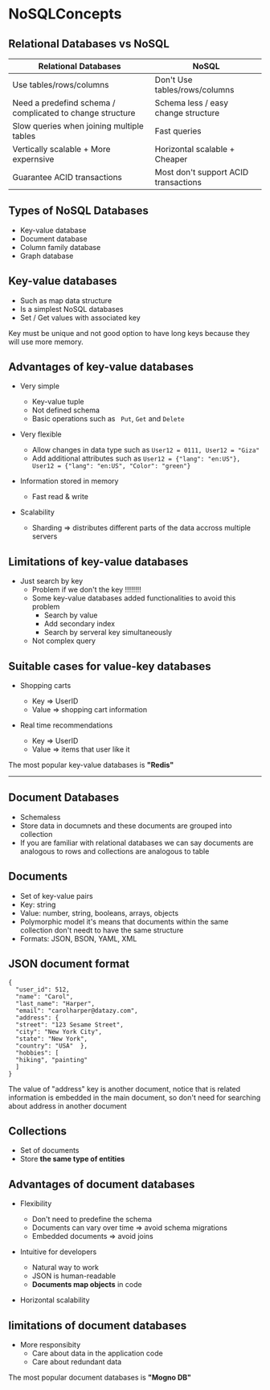 # NoSQLConcepts

## Relational Databases vs NoSQL
| Relational Databases | NoSQL |
| --------------- | --------------- |
| Use tables/rows/columns | Don't Use tables/rows/columns | 
| Need a predefind schema / complicated to change structure | Schema less / easy change structure | 
| Slow queries when joining multiple tables | Fast queries | 
| Vertically scalable + More expernsive | Horizontal scalable + Cheaper | 
| Guarantee ACID transactions | Most don't support ACID transactions  | 


## Types of NoSQL Databases
- Key-value database
- Document database
- Column family database
- Graph database




## Key-value databases
- Such as map data structure
- Is a simplest NoSQL databases 
- Set / Get values with associated key

Key must be unique and not good option to have long keys because they will use more memory.


## Advantages of key-value databases
- Very simple
  - Key-value tuple
  - Not defined schema
  - Basic operations such as ```` Put````, ```` Get ```` and ```` Delete ````

- Very flexible
  - Allow changes in data type such as ```` User12 = 0111, User12 = "Giza" ````
  - Add additional attributes such as ```` User12 = {"lang": "en:US"}, User12 = {"lang": "en:US", "Color": "green"} ````
- Information stored in memory 
  - Fast read & write
- Scalability
  - Sharding => distributes different parts of the data accross multiple servers


## Limitations of key-value databases
- Just search by key  
  - Problem if we don't the key !!!!!!!!
  - Some key-value databases added functionalities to avoid this problem
    - Search by value
    - Add secondary index
    - Search by serveral key simultaneously
  - Not complex query 


## Suitable cases for value-key databases
- Shopping carts
  - Key => UserID
  - Value => shopping cart information

- Real time recommendations
  - Key => UserID
  - Value => items that user like it
 

The most popular key-value databases is **"Redis"**



------------------------------------------------------------------------------------------------------------------------------------------------------------


## Document Databases
- Schemaless
- Store data in documnets and these documents are grouped into collection
- If you are familiar with relational databases we can say documents are analogous to rows and collections are analogous to table


## Documents
- Set of key-value pairs
- Key: string
- Value: number, string, booleans, arrays, objects
- Polymorphic model it's means that documents within the same collection don't needt to have the same structure
- Formats: JSON, BSON, YAML, XML


## JSON document format
````
{  
  "user_id": 512,
  "name": "Carol", 
  "last_name": "Harper",
  "email": "carolharper@datazy.com",
  "address": { 
  "street": "123 Sesame Street",
  "city": "New York City", 
  "state": "New York",  
  "country": "USA"  },
  "hobbies": [   
  "hiking", "painting"
  ]
}

````

The value of "address" key is another document, notice that is related information is embedded in the main document, so don't need for searching about address in another document


## Collections
- Set of documents
- Store **the same type of entities**



## Advantages of document databases
- Flexibility
  - Don't need to predefine the schema
  - Documents can vary over time => avoid schema migrations 
  - Embedded documents => avoid joins
- Intuitive for developers
  - Natural way to work
  - JSON is human-readable
  - **Documents map objects** in code

- Horizontal scalability


## limitations of document databases
- More responsibity
  - Care about data in the application code
  - Care about redundant data


The most popular document databases is **"Mogno DB"**


